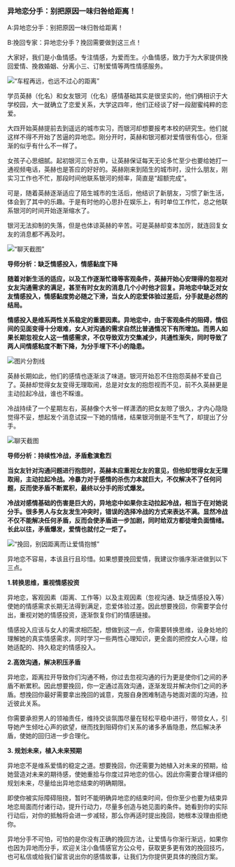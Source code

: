 ### 异地恋分手：别把原因一味归咎给距离！

A:异地恋分手：别把原因一味归咎给距离！

B:挽回专家：异地恋分手？挽回需要做到这三点！

大家好，我们是小鱼情感。专注情感，为爱而生。小鱼情感，致力于为大家提供挽回爱情、挽救婚姻、分离小三、订制爱情等两性情感服务。

![“车程再远，也远不过心的距离”](/im/images/articles/a2/a2_1/image1.png "车程再远，也远不过心的距离")

学员英赫（化名）和女友银河（化名）感情基础其实是很坚实的，他们俩相识于大学校园，大一就确立了恋爱关系，大学这四年，他们正经谈了好一段甜蜜纯粹的恋爱。

大四开始英赫提前去到遥远的城市实习，而银河却想要报考本校的研究生。他们就这样不得不开始了苦逼的异地恋。刚分开时，英赫和银河都对爱情很有信心，但渐渐的似乎有什么不一样了。

女孩子心思细腻。起初银河三令五申，让英赫保证每天无论多忙至少也要给她打一通视频电话，英赫也是答应的好好的。英赫刚来到陌生的城市时，没什么朋友，刚实习工作也不忙，那段时间他联系银河的频率，简直是“超额完成”。

可是，随着英赫逐渐适应了陌生城市的生活后，他结识了新朋友，习惯了新生活，体会到了其中的乐趣。于是有时他的心思扑在娱乐上，有时单位工作忙，总之他联系银河的时间开始逐渐缩水了。

银河无法抑制的失落，但是也体谅英赫的辛苦。可是英赫却变本加厉，就连回复女友的消息都不再及时。

![“聊天截图”](/im/images/articles/a2/a2_1/image2.png "聊天截图")

**导师分析：缺乏情感投入，情感黏度下降**

**随着对新生活的适应，以及工作逐渐忙碌等客观条件，英赫开始心安理得的忽视对女友沟通需求的满足，甚至有时女友的消息几个小时他才回复。异地恋中缺乏对女友情感投入，情感黏度势必随之下滑，当女人的恋爱体验过差后，分手就是必然的结局。**

**情感投入是维系两性关系稳定的重要因素。异地恋中，由于客观条件的阻碍，情侣间的见面变得十分艰难，女人对沟通的需求自然比普通情况下有所增加。而男人如果长期忽视女人这一情感需求，不仅导致双方交集减少，共通性渐失，同时导致了两人间情感粘度不断下降，为分手埋下不小的隐患。**

![图片分割线](/im/images/articles/a2/a2_1/image3.png "图片分割线")

英赫长期如此，他们的感情也逐渐淡了味道。银河开始忍不住抱怨英赫不爱自己了。英赫却觉得女友变得无理取闹，总是对女友的抱怨视而不见，前不久英赫更是主动拉起冷战，谁也不睬谁。

冷战持续了一个星期左右，英赫像个大爷一样潇洒的把女友晾了很久，才内心隐隐觉得不妥，想起发个消息试探一下她的情绪，结果银河倒是不生气了，却提出了分手。

![聊天截图](/im/images/articles/a2/a2_1/image4.jpeg "聊天截图")

**导师分析：持续性冷战，矛盾愈演愈烈**

**当女友针对沟通问题进行抱怨时，英赫本应重视女友的意见，但他却觉得女友无理取闹，主动拉起冷战。冷暴力对于感情的杀伤力本就巨大，不仅解决不了任何问题，反而使矛盾不断累积，最终以分手的形式爆发。**

**冷战对感情基础的伤害是巨大的，异地恋中如果你主动拉起冷战，相当于在对她说分手。很多男人与女友发生冲突时，错误的选择冷战的方式来表达不满。显然冷战不仅不能解决任何矛盾，反而会使矛盾进一步加剧，同时给双方都徒增负面情绪。长此以往，矛盾爆发，爱情也就付之一炬了。**

![“挽回，别因距离而让爱情抱憾”](/im/images/articles/a2/a2_1/image5.png "“挽回，别因距离而让爱情抱憾”")

异地恋不容易，本该且行且珍惜。如果想要挽回爱情，我建议你循序渐进做到以下三点。

**1.转换思维，重视情感投资**

异地恋，客观因素（距离、工作等）以及主观因素（忽视沟通、缺乏情感投入等）使她的情感需求长期无法得到满足，恋爱体验过差。因此想要挽回，你需要学会付出，重视对她的情感投资，逐渐恢复你们的情感链接。

情感投入应该与女人的需求相匹配，想做到这一点，你需要转换思维，设身处地的理解她的真实情感需求，同时学习一些两性心理知识，更全面的把控女人心理，给她适配的、持久稳定的情感投入。

**2.高效沟通，解决积压矛盾**

异地恋，距离拉开导致你们沟通不畅，你过去忽视沟通的行为更是使你们之间的矛盾不断累积。因此想要挽回，你一定通过高效沟通，逐渐发现并解决你们之间的矛盾。想挽回你最好需要拿出挽回的诚意，克服自身困难制造与她面对面的沟通，拉近彼此关系。

你需要承担男人的领袖责任，维持交谈氛围尽量在轻松平稳中进行，带领女人，引导她产生倾吐心声的欲望，继而找到阻碍你们关系的诸多矛盾隐患，然后解决矛盾，使她的回归进一步合理化。

**3. 规划未来，植入未来预期**

异地恋不是维系爱情的稳定之道。想要挽回，你还需要为她植入对未来的预期，给她营造对未来的期待感，使她重拾与你度过异地恋的信心。因此你需要合理详细的规划未来，尽量给出异地恋结束的明确期限。

即使你被实际障碍阻挠，暂时不能明确异地恋的结束时间，但你至少也要为结束异地恋局面而付诸行动，提升行动力，尽量多创造与她见面的条件。她看到你的实际行动后，对你的抵触将会进一步减轻，那么你再适时提出挽回，她根本没理由拒绝你。

异地分手不可怕，可怕的是你没有正确的挽回方法，让爱情与你渐行渐远，如果你也因为异地而分手，欢迎关注小鱼情感官方公众号，获取更多更有效的挽回技巧，也可私信或给我们留言说出你的感情故事，让我们为你提供更具体的挽回方案。
